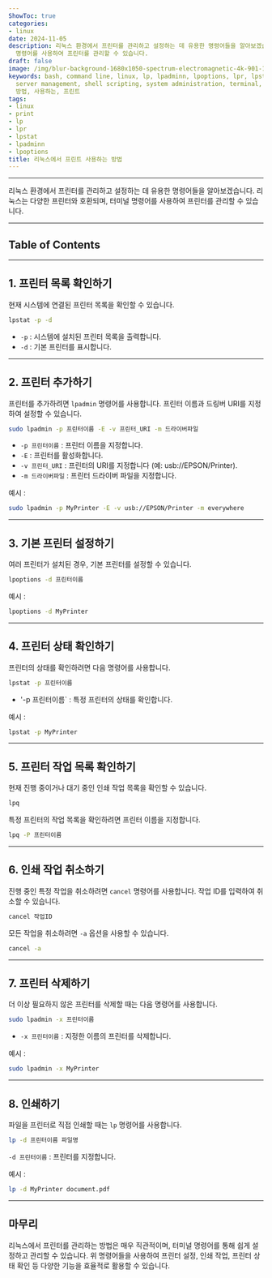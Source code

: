 ```yaml
---
ShowToc: true
categories:
- linux
date: 2024-11-05
description: 리눅스 환경에서 프린터를 관리하고 설정하는 데 유용한 명령어들을 알아보겠습니다. 리눅스는 다양한 프린터와 호환되며, 터미널
  명령어를 사용하여 프린터를 관리할 수 있습니다.
draft: false
image: /img/blur-background-1680x1050-spectrum-electromagnetic-4k-901-1.jpg
keywords: bash, command line, linux, lp, lpadminn, lpoptions, lpr, lpstat, print,
  server management, shell scripting, system administration, terminal, unix, 리눅스에서,
  방법, 사용하는, 프린트
tags:
- linux
- print
- lp
- lpr
- lpstat
- lpadminn
- lpoptions
title: 리눅스에서 프린트 사용하는 방법
---
```



---

리눅스 환경에서 프린터를 관리하고 설정하는 데 유용한 명령어들을 알아보겠습니다. 리눅스는 다양한 프린터와 호환되며, 터미널 명령어를 사용하여 프린터를 관리할 수 있습니다.

---

## Table of Contents
---

## 1. 프린터 목록 확인하기

현재 시스템에 연결된 프린터 목록을 확인할 수 있습니다.

```bash
lpstat -p -d
```
- `-p` : 시스템에 설치된 프린터 목록을 출력합니다.
- `-d` : 기본 프린터를 표시합니다.

---

## 2. 프린터 추가하기

프린터를 추가하려면 `lpadmin` 명령어를 사용합니다. 프린터 이름과 드링버 URI를 지정하여 설정할 수 있습니다.

```bash
sudo lpadmin -p 프린터이름 -E -v 프린터_URI -m 드라이버파일
```

- `-p 프린터이름` : 프린터 이름을 지정합니다.
- `-E` : 프린터를 활성화합니다.
- `-v 프린터_URI` : 프린터의 URI를 지정합니다 (예: usb://EPSON/Printer).
- `-m 드라이버파일` : 프린터 드라이버 파일을 지정합니다.

예시 :

```bash
sudo lpadmin -p MyPrinter -E -v usb://EPSON/Printer -m everywhere
```

---

## 3. 기본 프린터 설정하기

여러 프린터가 설치된 경우, 기본 프린터를 설정할 수 있습니다.

```bash
lpoptions -d 프린터이름
```

예시 :

```bash
lpoptions -d MyPrinter
```

---

## 4. 프린터 상태 확인하기

프린터의 상태를 확인하려면 다음 명령어를 사용합니다.

```bash
lpstat -p 프린터이름
```

- '-p 프린터이름` : 특정 프린터의 상태를 확인합니다.

예시 :

```bash
lpstat -p MyPrinter
```

---

## 5. 프린터 작업 목록 확인하기

현재 진행 중이거나 대기 중인 인쇄 작업 목록을 확인할 수 있습니다.

```bash
lpq
```

특정 프린터의 작업 목록을 확인하려면 프린터 이름을 지정합니다.

```bash
lpq -P 프린터이름
```

---

## 6. 인쇄 작업 취소하기

진행 중인 특정 작업을 취소하려면 `cancel` 명령어를 사용합니다. 작업 ID를 입력하여 취소할 수 있습니다.

```bash
cancel 작업ID
```

모든 작업을 취소하려면 `-a` 옵션을 사용할 수 있습니다.

```bash
cancel -a
```

---

## 7. 프린터 삭제하기

더 이상 필요하지 않은 프린터를 삭제할 때는 다음 명령어를 사용합니다.

```bash
sudo lpadmin -x 프린터이름
```

- `-x 프린터이름` : 지정한 이름의 프린터를 삭제합니다.

예시 :

```bash
sudo lpadmin -x MyPrinter
```

---

## 8. 인쇄하기

파일을 프린터로 직접 인쇄할 때는 `lp` 명령어를 사용합니다.

```bash
lp -d 프린터이름 파일명
```

`-d 프린터이름` : 프린터를 지정합니다.

예시 :

```bash
lp -d MyPrinter document.pdf
```

---

##  마무리

리눅스에서 프린터를 관리하는 방법은 매우 직관적이며, 터미널 명령어를 통해 쉽게 설정하고 관리할 수 있습니다. 위 명령어들을 사용하여 프린터 설정, 인쇄 작업, 프린터 상태 확인 등 다양한 기능을 효율적로 활용할 수 있습니다.